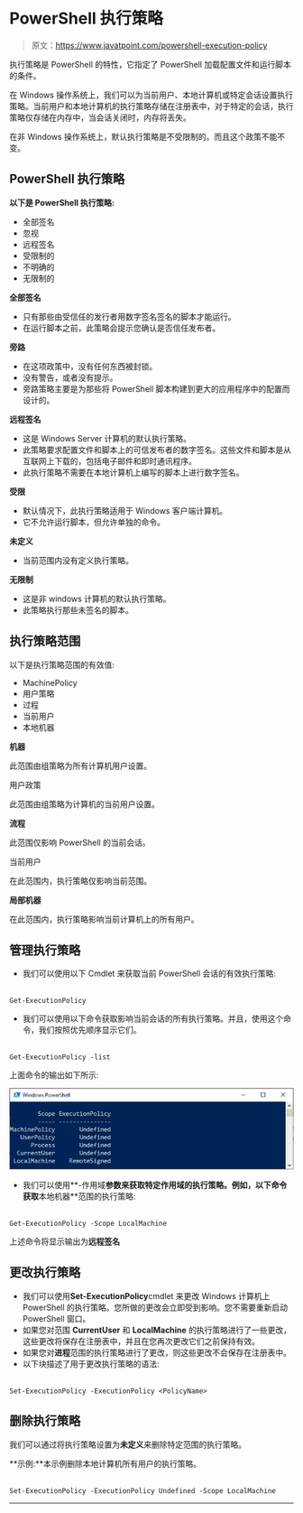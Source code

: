 # PowerShell 执行策略

> 原文：<https://www.javatpoint.com/powershell-execution-policy>

执行策略是 PowerShell 的特性，它指定了 PowerShell 加载配置文件和运行脚本的条件。

在 Windows 操作系统上，我们可以为当前用户、本地计算机或特定会话设置执行策略。当前用户和本地计算机的执行策略存储在注册表中，对于特定的会话，执行策略仅存储在内存中，当会话关闭时，内存将丢失。

在非 Windows 操作系统上，默认执行策略是不受限制的。而且这个政策不能不变。

## PowerShell 执行策略

**以下是 PowerShell 执行策略:**

*   全部签名
*   忽视
*   远程签名
*   受限制的
*   不明确的
*   无限制的

**全部签名**

*   只有那些由受信任的发行者用数字签名签名的脚本才能运行。
*   在运行脚本之前，此策略会提示您确认是否信任发布者。

**旁路**

*   在这项政策中，没有任何东西被封锁。
*   没有警告，或者没有提示。
*   旁路策略主要是为那些将 PowerShell 脚本构建到更大的应用程序中的配置而设计的。

**远程签名**

*   这是 Windows Server 计算机的默认执行策略。
*   此策略要求配置文件和脚本上的可信发布者的数字签名。这些文件和脚本是从互联网上下载的，包括电子邮件和即时通讯程序。
*   此执行策略不需要在本地计算机上编写的脚本上进行数字签名。

**受限**

*   默认情况下，此执行策略适用于 Windows 客户端计算机。
*   它不允许运行脚本，但允许单独的命令。

**未定义**

*   当前范围内没有定义执行策略。

**无限制**

*   这是非 windows 计算机的默认执行策略。
*   此策略执行那些未签名的脚本。

## 执行策略范围

以下是执行策略范围的有效值:

*   MachinePolicy
*   用户策略
*   过程
*   当前用户
*   本地机器

**机器**

此范围由组策略为所有计算机用户设置。

用户政策

此范围由组策略为计算机的当前用户设置。

**流程**

此范围仅影响 PowerShell 的当前会话。

当前用户

在此范围内，执行策略仅影响当前范围。

**局部机器**

在此范围内，执行策略影响当前计算机上的所有用户。

## 管理执行策略

*   我们可以使用以下 Cmdlet 来获取当前 PowerShell 会话的有效执行策略:

```

Get-ExecutionPolicy

```

*   我们可以使用以下命令获取影响当前会话的所有执行策略。并且，使用这个命令，我们按照优先顺序显示它们。

```

Get-ExecutionPolicy -list

```

上面命令的输出如下所示:

![PowerShell Execution Policy](img/556a8f1742a40812d5bbe3bd06c20eff.png)

*   我们可以使用**-作用域**参数来获取特定作用域的执行策略。例如，以下命令获取**本地机器**范围的执行策略:

```

Get-ExecutionPolicy -Scope LocalMachine 

```

上述命令将显示输出为**远程签名**

## 更改执行策略

*   我们可以使用**Set-ExecutionPolicy**cmdlet 来更改 Windows 计算机上 PowerShell 的执行策略。您所做的更改会立即受到影响。您不需要重新启动 PowerShell 窗口。
*   如果您对范围 **CurrentUser** 和 **LocalMachine** 的执行策略进行了一些更改，这些更改将保存在注册表中，并且在您再次更改它们之前保持有效。
*   如果您对**进程**范围的执行策略进行了更改，则这些更改不会保存在注册表中。
*   以下块描述了用于更改执行策略的语法:

```

Set-ExecutionPolicy -ExecutionPolicy <PolicyName>

```

## 删除执行策略

我们可以通过将执行策略设置为**未定义**来删除特定范围的执行策略。

**示例:**本示例删除本地计算机所有用户的执行策略。

```

Set-ExecutionPolicy -ExecutionPolicy Undefined -Scope LocalMachine

```

* * *